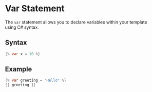 ﻿# Var Statement

The `var` statement allows you to declare variables within your template
using C# syntax.

## Syntax

```c#
{% var x = 10 %}
```

## Example

```c#
{% var greeting = "Hello" %}
{{ greeting }}
```
